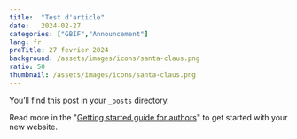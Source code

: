 ```yaml
---
title:  "Test d'article"
date:   2024-02-27
categories: ["GBIF","Announcement"]
lang: fr
preTitle: 27 fevrier 2024
background: /assets/images/icons/santa-claus.png
ratio: 50
thumbnail: /assets/images/icons/santa-claus.png
---
```


You’ll find this post in your `_posts` directory.

Read more in the "[Getting started guide for authors](https://github.com/gbif/hosted-portals/blob/main/getting-started/for-authors.md)" to get started with your new website.
